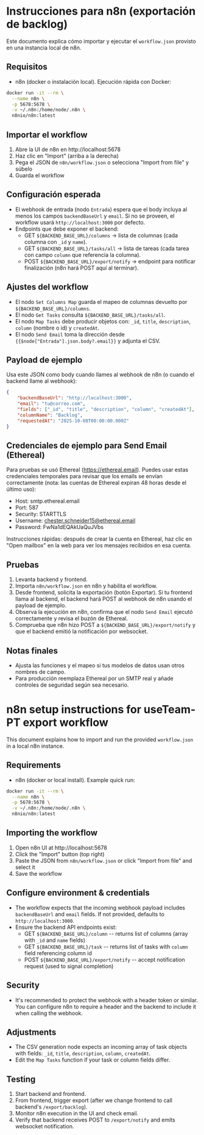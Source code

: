 # Instrucciones para n8n (exportación de backlog)

Este documento explica cómo importar y ejecutar el `workflow.json` provisto en una instancia local de n8n.

## Requisitos

-   n8n (docker o instalación local). Ejecución rápida con Docker:

```bash
docker run -it --rm \
  --name n8n \
  -p 5678:5678 \
  -v ~/.n8n:/home/node/.n8n \
  n8nio/n8n:latest
```

## Importar el workflow

1. Abre la UI de n8n en http://localhost:5678
2. Haz clic en "Import" (arriba a la derecha)
3. Pega el JSON de `n8n/workflow.json` o selecciona "Import from file" y súbelo
4. Guarda el workflow

## Configuración esperada

-   El webhook de entrada (nodo `Entrada`) espera que el body incluya al menos los campos `backendBaseUrl` y `email`. Si no se proveen, el workflow usará `http://localhost:3000` por defecto.
-   Endpoints que debe exponer el backend:
    -   GET `${BACKEND_BASE_URL}/columns` → lista de columnas (cada columna con `_id` y `name`).
    -   GET `${BACKEND_BASE_URL}/tasks/all` → lista de tareas (cada tarea con campo `column` que referencia la columna).
    -   POST `${BACKEND_BASE_URL}/export/notify` → endpoint para notificar finalización (n8n hará POST aquí al terminar).

## Ajustes del workflow

-   El nodo `Set Columns Map` guarda el mapeo de columnas devuelto por `${BACKEND_BASE_URL}/columns`.
-   El nodo `Get Tasks` consulta `${BACKEND_BASE_URL}/tasks/all`.
-   El nodo `Map Tasks` debe producir objetos con: `_id`, `title`, `description`, `column` (nombre o id) y `createdAt`.
-   El nodo `Send Email` toma la dirección desde `{{$node["Entrada"].json.body?.email}}` y adjunta el CSV.

## Payload de ejemplo

Usa este JSON como body cuando llames al webhook de n8n (o cuando el backend llame al webhook):

```json
{
    "backendBaseUrl": "http://localhost:3000",
    "email": "tu@correo.com",
    "fields": ["_id", "title", "description", "column", "createdAt"],
    "columnName": "Backlog",
    "requestedAt": "2025-10-08T00:00:00.000Z"
}
```

## Credenciales de ejemplo para Send Email (Ethereal)

Para pruebas se usó Ethereal (https://ethereal.email). Puedes usar estas credenciales temporales para revisar que los emails se envían correctamente (nota: las cuentas de Ethereal expiran 48 horas desde el último uso):

-   Host: smtp.ethereal.email
-   Port: 587
-   Security: STARTTLS
-   Username: chester.schneider15@ethereal.email
-   Password: FwNa1dEQAkUaQuJVbs

Instrucciones rápidas: después de crear la cuenta en Ethereal, haz clic en "Open mailbox" en la web para ver los mensajes recibidos en esa cuenta.

## Pruebas

1. Levanta backend y frontend.
2. Importa `n8n/workflow.json` en n8n y habilita el workflow.
3. Desde frontend, solicita la exportación (botón Exportar). Si tu frontend llama al backend, el backend hará POST al webhook de n8n usando el payload de ejemplo.
4. Observa la ejecución en n8n, confirma que el nodo `Send Email` ejecutó correctamente y revisa el buzón de Ethereal.
5. Comprueba que n8n hizo POST a `${BACKEND_BASE_URL}/export/notify` y que el backend emitió la notificación por websocket.

## Notas finales

-   Ajusta las funciones y el mapeo si tus modelos de datos usan otros nombres de campo.
-   Para producción reemplaza Ethereal por un SMTP real y añade controles de seguridad según sea necesario.

# n8n setup instructions for useTeam-PT export workflow

This document explains how to import and run the provided `workflow.json` in a local n8n instance.

## Requirements

-   n8n (docker or local install). Example quick run:

```bash
docker run -it --rm \
  --name n8n \
  -p 5678:5678 \
  -v ~/.n8n:/home/node/.n8n \
  n8nio/n8n:latest
```

## Importing the workflow

1. Open n8n UI at http://localhost:5678
2. Click the "Import" button (top right)
3. Paste the JSON from `n8n/workflow.json` or click "Import from file" and select it
4. Save the workflow

## Configure environment & credentials

-   The workflow expects that the incoming webhook payload includes `backendBaseUrl` and `email` fields. If not provided, defaults to `http://localhost:3000`.
-   Ensure the backend API endpoints exist:
    -   GET `${BACKEND_BASE_URL}/column` -- returns list of columns (array with `_id` and `name` fields)
    -   GET `${BACKEND_BASE_URL}/task` -- returns list of tasks with `column` field referencing column id
    -   POST `${BACKEND_BASE_URL}/export/notify` -- accept notification request (used to signal completion)

## Security

-   It's recommended to protect the webhook with a header token or similar. You can configure n8n to require a header and the backend to include it when calling the webhook.

## Adjustments

-   The CSV generation node expects an incoming array of task objects with fields: `_id`, `title`, `description`, `column`, `createdAt`.
-   Edit the `Map Tasks` function if your task or column fields differ.

## Testing

1. Start backend and frontend.
2. From frontend, trigger export (after we change frontend to call backend's `/export/backlog`).
3. Monitor n8n execution in the UI and check email.
4. Verify that backend receives POST to `/export/notify` and emits websocket notification.
